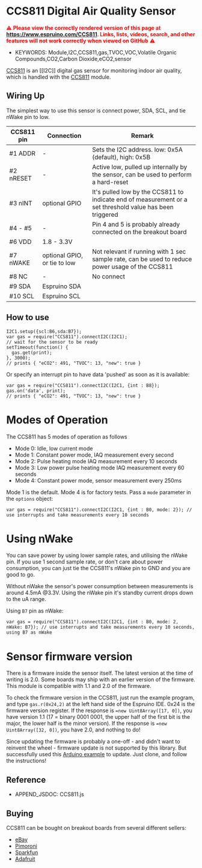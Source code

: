 <!--- Copyright (c) 2018 Gordon Williams. See the file LICENSE for copying permission. -->
CCS811 Digital Air Quality Sensor
==================================

<span style="color:red">:warning: **Please view the correctly rendered version of this page at https://www.espruino.com/CCS811. Links, lists, videos, search, and other features will not work correctly when viewed on GitHub** :warning:</span>

* KEYWORDS: Module,I2C,CCS811,gas,TVOC,VOC,Volatile Organic Compounds,CO2,Carbon Dioxide,eCO2,sensor

[CCS811](https://ams.com/ccs811) is an [[I2C]] digital gas sensor for monitoring indoor air quality, which is handled with the [CCS811](/modules/CCS811.js) module.

Wiring Up
---------

The simplest way to use this sensor is connect power, SDA, SCL, and tie nWake pin to low.

| CCS811 pin    | Connection                   | Remark                                                                                                   |
|---------------|------------------------------|----------------------------------------------------------------------------------------------------------|
| #1 ADDR       | -                            | Sets the I2C address. low: 0x5A (default), high: 0x5B                                                    |
| #2 nRESET     | -                            | Active low, pulled up internally by the sensor, can be used to perform a hard-reset                      |
| #3 nINT       | optional GPIO                | It's pulled low by the CCS811 to indicate end of measurement or a set threshold value has been triggered |
| #4 - #5       | -                            | Pin 4 and 5 is probably already connected on the breakout board                                          |
| #6 VDD        | 1.8 - 3.3V                   |                                                                                                          |
| #7 nWAKE      | optional GPIO, or tie to low | Not relevant if running with 1 sec sample rate, can be used to reduce power usage of the CCS811          |
| #8 NC         | -                            | No connect                                                                                               |
| #9 SDA        | Espruino SDA                 |                                                                                                          |
| #10 SCL       | Espruino SCL                 |                                                                                                          |


How to use
-----------

```
I2C1.setup({scl:B6,sda:B7});
var gas = require("CCS811").connectI2C(I2C1);
// wait for the sensor to be ready
setTimeout(function() {
  gas.get(print);
}, 3000);
// prints { "eCO2": 491, "TVOC": 13, "new": true }
```

Or specify an interrupt pin to have data 'pushed' as soon as it is available:

```
var gas = require("CCS811").connectI2C(I2C1, {int : B8});
gas.on('data', print);
// prints { "eCO2": 491, "TVOC": 13, "new": true }
```

# Modes of Operation

The CCS811 has 5 modes of operation as follows

 -  Mode 0: Idle, low current mode
 -  Mode 1: Constant power mode, IAQ measurement every second
 -  Mode 2: Pulse heating mode IAQ measurement every 10 seconds
 -  Mode 3: Low power pulse heating mode IAQ measurement every 60 seconds
 -  Mode 4: Constant power mode, sensor measurement every 250ms

Mode 1 is the default. Mode 4 is for factory tests. Pass a `mode` parameter in the `options` object:

```
var gas = require("CCS811").connectI2C(I2C1, {int : B0, mode: 2}); // use interrupts and take measurements every 10 seconds
```

# Using nWake

You can save power by using lower sample rates, and utilising the nWake pin.
If you use 1 second sample rate, or don't care about power consumption, you can just tie the CCS811's nWake pin to GND and you are good to go.

Without nWake the sensor's power consumption between measurements is around 4.5mA @3.3V. Using the nWake pin it's standby current drops down to the uA range.

Using `B7` pin as nWake:
```
var gas = require("CCS811").connectI2C(I2C1, {int : B0, mode: 2, nWake: B7}); // use interrupts and take measurements every 10 seconds, using B7 as nWake
```

# Sensor firmware version

There is a firmware inside the sensor itself. The latest version at the time of writing is 2.0. Some boards may ship with an earlier version of the firmware. This module is compatible with 1.1 and 2.0 of the firmware.

To check the firmware version in the CCS811, just run the example program, and type `gas.r(0x24,2)` at the left hand side of the Espruino IDE. 0x24 is the firmware version register. If the response is `=new Uint8Array([17, 0])`, you have version 1.1 (17 = binary 0001 0001, the upper half of the first bit is the major, the lower half is the minor version).
If the response is `=new Uint8Array([32, 0])`, you have 2.0, and nothing to do!


Since updating the firmware is probably a one-off - and didn't want to reinvent the wheel - firmware update is not supported by this library. But successfully used this [Arduino example](https://github.com/maarten-pennings/CCS811/tree/master/examples/ccs811flash) to update. Just clone, and follow the instructions!

Reference
---------

* APPEND_JSDOC: CCS811.js

Buying
-----

CCS811 can be bought on breakout boards from several different sellers:

* [eBay](http://www.ebay.com/sch/i.html?_nkw=CCS811)
* [Pimoroni](https://shop.pimoroni.com/products/sparkfun-air-quality-breakout-ccs811)
* [Sparkfun](https://www.sparkfun.com/products/14193)
* [Adafruit](https://www.adafruit.com/product/3566)

